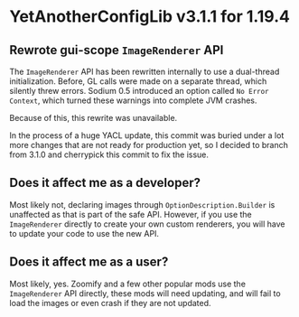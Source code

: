 # YetAnotherConfigLib v3.1.1 for 1.19.4

## Rewrote gui-scope `ImageRenderer` API

The `ImageRenderer` API has been rewritten internally to use a dual-thread
initialization. Before, GL calls were made on a separate thread, which silently
threw errors. Sodium 0.5 introduced an option called `No Error Context`, which turned
these warnings into complete JVM crashes.

Because of this, this rewrite was unavailable.

In the process of a huge YACL update, this commit was buried under a lot more changes
that are not ready for production yet, so I decided to branch from 3.1.0 and cherrypick
this commit to fix the issue.

## Does it affect me as a developer?

Most likely not, declaring images through `OptionDescription.Builder` is unaffected as that
is part of the safe API. However, if you use the `ImageRenderer` directly to create your own
custom renderers, you will have to update your code to use the new API.

## Does it affect me as a user?

Most likely, yes. Zoomify and a few other popular mods use the `ImageRenderer` API directly,
these mods will need updating, and will fail to load the images or even crash if they are not updated.
